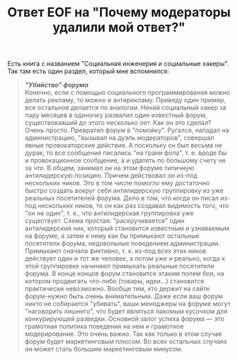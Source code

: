 ﻿---
title: "Ответ EOF на \"Почему модераторы удалили мой ответ?\""
se.owner.user_id: 361068
se.owner.display_name: "EOF"
se.owner.link: "https://ru.meta.stackoverflow.com/users/361068/eof"
se.answer_id: 10667
se.question_id: 10664
se.post_type: answer
se.score: 6
se.is_accepted: False
---
<p>Есть книга с названием &quot;Социальная инженерия и социальные хакеры&quot;. Так там есть один раздел, который мне вспомнился:</p>
<blockquote>
<p><strong><em>&quot;Убийство&quot; форума</em></strong><br />
Конечно, если с помощью социального программирования можно делать рекламу, то можно и антирекламу. Приведу один пример, все остальное делается по аналогии. Некий социальный хакер за пару месяцев в одиночку развалил один известный форум, существовавший до этого несколько лет. Как он это сделал? Очень просто. Превратил форум в &quot;помойку&quot;. Ругался, нападал на администрацию, &quot;вызывал на дуэль модераторов&quot;, совершал явные провокаторские действия. А поскольку он был весьма не дурак, то все сообщения писались &quot;на грани фола&quot;, т. е. вроде бы и провокационное сообщение, а и удалять по большому счету не за что. В общем, занимал он на этом форуме типичную антилидерскую позицию. Причем действовал он из-под нескольких ников. Это в том числе помогло ему достаточно быстро создать вокруг себя антилидерскую группировку из уже реальных посетителей форума. Дело в том, что когда он писал из-под нескольких ников, то он как раз создавал видимость того, что &quot;он не один&quot;, т. е., что антилидерская группировка уже существует. Схема простая: &quot;раскручивается&quot; один антилидерский ник, который становится известным и узнаваемым на форуме, а затем к нему как бы примыкают остальные посетители форума, недовольные поведением администрации. Примыкают сначала фиктивно, т. к. из-под всех этих ников действует один и тот же человек, а потом уже и реально, когда к этой группировке начинают примыкать реальные посетители форума. В конце концов форум становится этаким полем боя, на котором продвигать что-либо (товары, идеи...) становится практически невозможно. Вообще тем, кто держит на сайте форум-нужно быть очень внимательным. Даже если ваш форум никто не собирается &quot;убивать&quot;, ваши менеджеры на форуме могут &quot;наговорить лишнего&quot;, что будет являться лакомым кусочком для конкурирующей разведки. Основной залог успеха форума — это грамотная политика поведения на нем и грамотное модерирование. Это очень важно. Так как только в этом случае форум будет маркетинговым плюсом. Во всех остальных случаях он может стать большим маркетинговым минусом.</p>
</blockquote>
